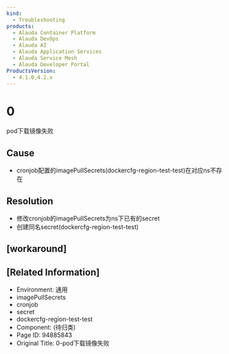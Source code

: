 ```yaml
---
kind:
  - Troubleshooting
products:
  - Alauda Container Platform
  - Alauda DevOps
  - Alauda AI
  - Alauda Application Services
  - Alauda Service Mesh
  - Alauda Developer Portal
ProductsVersion:
  - 4.1.0,4.2.x
---
```

<!-- A type of document that involves encountering a fault, diagnosing it, performing root cause analysis, and providing solutions. -->

# 0

pod下载镜像失败

## Cause
- cronjob配置的imagePullSecrets(dockercfg-region-test-test)在对应ns不存在

## Resolution
- 修改cronjob的imagePullSecrets为ns下已有的secret
- 创建同名secret(dockercfg-region-test-test)

## [workaround]

## [Related Information]
- Environment: 通用
- imagePullSecrets
- cronjob
- secret
- dockercfg-region-test-test
- Component: (待归类)
- Page ID: 94885843
- Original Title: 0-pod下载镜像失败
